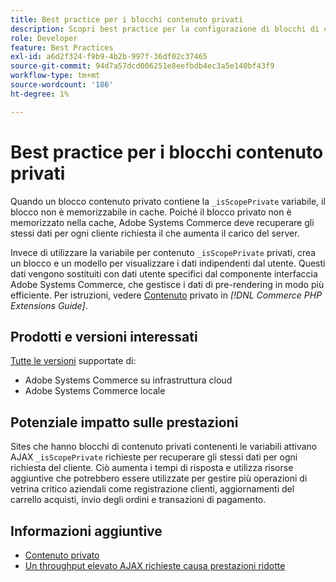 ```yaml
---
title: Best practice per i blocchi contenuto privati
description: Scopri best practice per la configurazione di blocchi di contenuto privati al fine di ottimizzare le prestazioni della vetrina del negozio.
role: Developer
feature: Best Practices
exl-id: a6d2f324-f9b9-4b2b-997f-36df02c37465
source-git-commit: 94d7a57dcd006251e8eefbdb4ec3a5e140bf43f9
workflow-type: tm+mt
source-wordcount: '186'
ht-degree: 1%

---
```


# Best practice per i blocchi contenuto privati

Quando un blocco contenuto privato contiene la `_isScopePrivate` variabile, il blocco non è memorizzabile in cache. Poiché il blocco privato non è memorizzato nella cache, Adobe Systems Commerce deve recuperare gli stessi dati per ogni cliente richiesta il che aumenta il carico del server.

Invece di utilizzare la variabile per contenuto `_isScopePrivate` privati, crea un blocco e un modello per visualizzare i dati indipendenti dal utente. Questi dati vengono sostituiti con dati utente specifici dal componente interfaccia Adobe Systems Commerce, che gestisce i dati di pre-rendering in modo più efficiente. Per istruzioni, vedere [Contenuto](https://developer.adobe.com/commerce/php/development/cache/page/private-content/) privato in _[!DNL Commerce PHP Extensions Guide]_.

## Prodotti e versioni interessati

[Tutte le versioni](../../../release/versions.md) supportate di:

- Adobe Systems Commerce su infrastruttura cloud
- Adobe Systems Commerce locale

## Potenziale impatto sulle prestazioni

Sites che hanno blocchi di contenuto privati contenenti le variabili attivano AJAX `_isScopePrivate` richieste per recuperare gli stessi dati per ogni richiesta del cliente. Ciò aumenta i tempi di risposta e utilizza risorse aggiuntive che potrebbero essere utilizzate per gestire più operazioni di vetrina critico aziendali come registrazione clienti, aggiornamenti del carrello acquisti, invio degli ordini e transazioni di pagamento.

## Informazioni aggiuntive

- [Contenuto privato](../../../performance/configuration.md#client-side-optimization-settings)
- [Un throughput elevato AJAX richieste causa prestazioni ridotte](https://experienceleague.adobe.com/docs/commerce-knowledge-base/kb/troubleshooting/miscellaneous/high-throughput-ajax-requests-cause-poor-performance.html?lang=it)
